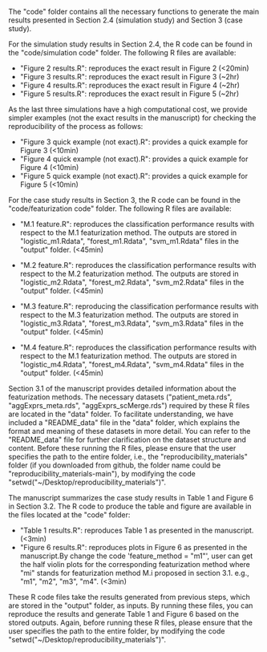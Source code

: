 The "code" folder contains all the necessary functions to generate the main results presented in Section 2.4 (simulation study) and Section 3 (case study). 

For the simulation study results in Section 2.4, the R code can be found in the "code/simulation code" folder. The following R files are available:

* "Figure 2 results.R": reproduces the exact result in Figure 2 (<20min)
* "Figure 3 results.R": reproduces the exact result in Figure 3 (~2hr)
* "Figure 4 results.R": reproduces the exact result in Figure 4 (~2hr)
* "Figure 5 results.R": reproduces the exact result in Figure 5 (~2hr)
 
As the last three simulations have a high computational cost, we provide simpler examples (not the exact results in the manuscript) for checking the reproducibility of the process as follows:

* "Figure 3 quick example (not exact).R": provides a quick example for Figure 3 (<10min)
* "Figure 4 quick example (not exact).R": provides a quick example for Figure 4 (<10min)
* "Figure 5 quick example (not exact).R": provides a quick example for Figure 5 (<10min)

For the case study results in Section 3, the R code can be found in the "code/featurization code" folder. The following R files are available:

* "M.1 feature.R": reproduces the classification performance results with respect to the M.1 featurization method. The outputs are stored in "logistic_m1.Rdata", "forest_m1.Rdata", "svm_m1.Rdata" files in the "output" folder. (<45min)
 
* "M.2 feature.R": reproduces the classification performance results with respect to the M.2 featurization method. The outputs are stored in "logistic_m2.Rdata", "forest_m2.Rdata", "svm_m2.Rdata" files in the "output" folder. (<45min)
 
* "M.3 feature.R": reproducing the classification performance results with respect to the M.3 featurization method. The outputs are stored in "logistic_m3.Rdata", "forest_m3.Rdata", "svm_m3.Rdata" files in the "output" folder. (<45min)
 
* "M.4 feature.R": reproduces the classification performance results with respect to the M.1 featurization method. The outputs are stored in "logistic_m4.Rdata", "forest_m4.Rdata", "svm_m4.Rdata" files in the "output" folder. (<45min)

Section 3.1 of the manuscript provides detailed information about the featurization methods. The necessary datasets ("patient_meta.rds", "aggExprs_meta.rds", "aggExprs_scMerge.rds") required by these R files are located in the "data" folder. To facilitate understanding, we have included a "README_data" file in the "data" folder, which explains the format and meaning of these datasets in more detail. You can refer to the "README_data" file for further clarification on the dataset structure and content. Before these running the R files, please ensure that the user specifies the path to the entire folder, i.e., the "reproducibility_materials" folder (if you downloaded from github, the folder name could be "reproducibility_materials-main"), by modifying the code "setwd("~/Desktop/reproducibility_materials")".


The manuscript summarizes the case study results in Table 1 and Figure 6 in Section 3.2. The R code to produce the table and figure are available in the files located at the "code" folder:

* "Table 1 results.R": reproduces Table 1 as presented in the manuscript. (<3min)
* "Figure 6 results.R": reproduces plots in Figure 6 as presented in the manuscript.By change the code 'feature_method = "m1"', user can get the half violin plots for the corresponding featurization method where "mi" stands for featurization method M.i proposed in section 3.1. e.g., "m1", "m2", "m3", "m4". (<3min)

These R code files take the results generated from previous steps, which are stored in the "output" folder, as inputs. By running these files, you can reproduce the results and generate Table 1 and Figure 6 based on the stored outputs. Again, before running these R files, please ensure that the user specifies the path to the entire folder, by modifying the code "setwd("~/Desktop/reproducibility_materials")".




